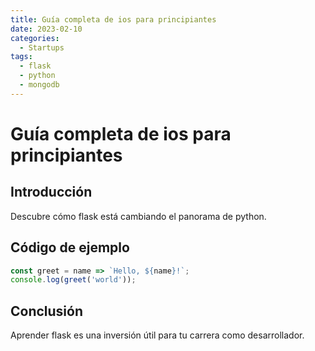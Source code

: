 ```yaml
---
title: Guía completa de ios para principiantes
date: 2023-02-10
categories:
  - Startups
tags:
  - flask
  - python
  - mongodb
---
```


# Guía completa de ios para principiantes

## Introducción

Descubre cómo flask está cambiando el panorama de python.

## Código de ejemplo

```javascript
const greet = name => `Hello, ${name}!`;
console.log(greet('world'));
```

## Conclusión

Aprender flask es una inversión útil para tu carrera como desarrollador.